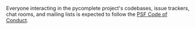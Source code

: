 Everyone interacting in the pycomplete project's codebases, issue trackers, chat rooms, and mailing lists is expected to follow the [PSF Code of Conduct](https://www.python.org/psf/conduct/).
